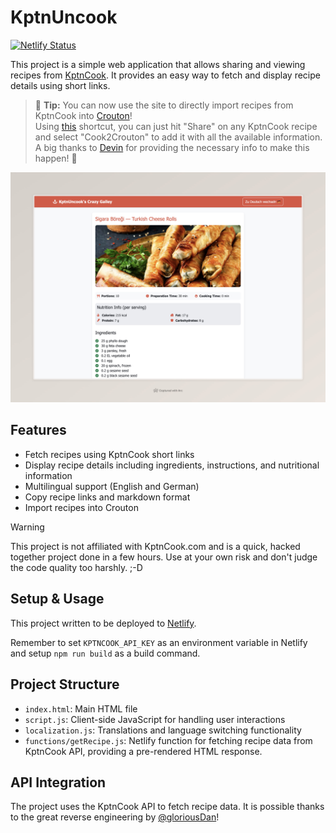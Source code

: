 # KptnUncook 

[![Netlify Status](https://api.netlify.com/api/v1/badges/03a6d700-b297-4101-92b3-936277c1eba4/deploy-status)](https://kptncook.netlify.app/)

This project is a simple web application that allows sharing and viewing recipes from [KptnCook](https://www.kptncook.com/). It provides an easy way to fetch and display recipe details using short links.

> 🎉 **Tip:** You can now use the site to directly import recipes from KptnCook into [Crouton](https://crouton.app/)! \
> Using [this](https://www.icloud.com/shortcuts/4e3fff62cf20494aa2d17280dbc64af3) shortcut, you can just hit "Share" on any KptnCook recipe and select "Cook2Crouton" to add it with all the available information. \
> A big thanks to [Devin](https://mastodon.social/@JustMeDevin) for providing the necessary info to make this happen! 🙌

![Screenshot](sample.jpeg)

## Features

- Fetch recipes using KptnCook short links
- Display recipe details including ingredients, instructions, and nutritional information
- Multilingual support (English and German)
- Copy recipe links and markdown format
- Import recipes into Crouton

>[!WARNING]
>This project is not affiliated with KptnCook.com and is a quick, hacked together project done in a few hours. 
>Use at your own risk and don't judge the code quality too harshly. ;-D

## Setup & Usage

This project written to be deployed to [Netlify](https://www.netlify.com/).

Remember to set `KPTNCOOK_API_KEY` as an environment variable in Netlify and setup `npm run build` as a build command.

## Project Structure

- `index.html`: Main HTML file
- `script.js`: Client-side JavaScript for handling user interactions
- `localization.js`: Translations and language switching functionality
- `functions/getRecipe.js`: Netlify function for fetching recipe data from KptnCook API, providing a pre-rendered HTML response.

## API Integration

The project uses the KptnCook API to fetch recipe data. It is possible thanks to the great reverse engineering by [@gloriousDan](https://github.com/gloriousDan/kptncook-api-reverse-engineering)!
